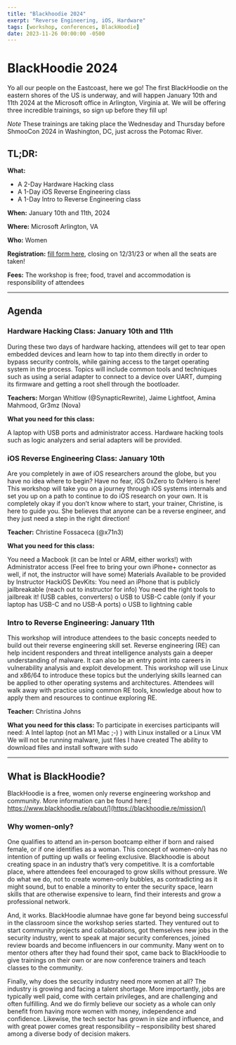 ```yaml
---
title: "Blackhoodie 2024"
exerpt: "Reverse Engineering, iOS, Hardware"
tags: [workshop, conferences, BlackHoodie]
date: 2023-11-26 00:00:00 -0500
---
```


# **BlackHoodie 2024**

Yo all our people on the Eastcoast, here we go! The first BlackHoodie on the eastern shores of the US is underway, and will happen January 10th and 11th 2024 at the Microsoft office in Arlington, Virginia at.  We will be offering three incredible trainings, so sign up before they fill up!

*Note* These trainings are taking place the Wednesday and Thursday before ShmooCon 2024 in Washington, DC, just across the Potomac  River.


## **TL;DR:**

**What:** 
- A 2-Day Hardware Hacking class
- A 1-Day iOS Reverse Engineering class
- A 1-Day Intro to Reverse Engineering class


**When:** January 10th and 11th, 2024

**Where:** Microsoft Arlington, VA

**Who:** Women

**Registration:** [fill form here](https://docs.google.com/forms/d/e/1FAIpQLSeKLQtOs4dmGQh4rSV9bFY_x4Xs6y4tzIgoAVuKRj33MWkEDg/viewform?usp=sf_link), closing on 12/31/23 or when all the seats are taken!

**Fees:** The workshop is free; food, travel and accommodation is responsibility of attendees


---


## **Agenda**


### **Hardware Hacking Class: January 10th and 11th**

During these two days of hardware hacking, attendees will get to tear open embedded devices and learn how to tap into them directly in order to bypass security controls, while gaining access to the target operating system in the process. Topics will include common tools and techniques such as using a serial adapter to connect to a device over UART, dumping its firmware and getting a root shell through the bootloader.


**Teachers:** 
Morgan Whitlow (@SynapticRewrite), Jaime Lightfoot, Amina Mahmood, Gr3mz (Nova)

**What you need for this class:** 

A laptop with USB ports and administrator access. Hardware hacking tools such as logic analyzers and serial adapters will be provided.




### **iOS Reverse Engineering Class: January 10th**

Are you completely in awe of iOS researchers around the globe, but you have no idea where to begin? Have no fear, iOS 0xZero to 0xHero is here! This  workshop will take you on a journey through iOS systems internals and set you up on a path to continue to do iOS research on your own. It is completely okay if you don’t know where to start, your trainer, Christine, is here to guide you. She believes that anyone can be a reverse engineer, and they just need a step in the right direction!

**Teacher:** 
Christine Fossaceca (@x71n3)



**What you need for this class:** 

 You need a Macbook (it can be Intel or ARM, either works!) with Administrator access
(Feel free to bring your own iPhone+ connector as well, if not, the instructor will have some) 
Materials Available to be provided by Instructor HackiOS DevKits:
You need an iPhone that is publicly jailbreakable (reach out to instructor for info)
You need the right tools to jailbreak it! (USB cables, converters)
o USB to USB-C cable (only if your laptop has USB-C and no USB-A ports) o USB to lightning cable


### **Intro to Reverse Engineering: January 11th**
This workshop will introduce attendees to the basic concepts needed to build out their reverse engineering skill set. Reverse engineering (RE) can help incident responders and threat intelligence analysts gain a deeper understanding of malware. It can also be an entry point into careers in vulnerability analysis and exploit development. This workshop will use Linux and x86/64 to introduce these topics but the underlying skills learned can be applied to other operating systems and architectures. Attendees will walk away with practice using common RE tools, knowledge about how to apply them and resources to continue exploring RE.

**Teacher:** 
Christina Johns 

**What you need for this class:** 
To participate in exercises participants will need:
A Intel laptop (not an M1 Mac ;-) ) with Linux installed or a Linux VM 
We will not be running malware, just files I have created
The ability to download files and install software with sudo





---


## **What is BlackHoodie?**

BlackHoodie is a free, women only reverse engineering workshop and community. More information can be found here:[ https://www.blackhoodie.re/about/](https://blackhoodie.re/mission/)


### **Why women-only?**

One qualifies to attend an in-person bootcamp either if born and raised female, or if one identifies as a woman. This concept of women-only has no intention of putting up walls or feeling exclusive. Blackhoodie is about creating space in an industry that’s very competitive. It is a comfortable place, where attendees feel encouraged to grow skills without pressure. We do what we do, not to create women-only bubbles, as contradicting as it might sound, but to enable a minority to enter the security space, learn skills that are otherwise expensive to learn, find their interests and grow a professional network.

And, it works. BlackHoodie alumnae have gone far beyond being successful in the classroom since the workshop series started. They ventured out to start community projects and collaborations, got themselves new jobs in the security industry, went to speak at major security conferences, joined review boards and become influencers in our community. Many went on to mentor others after they had found their spot, came back to BlackHoodie to give trainings on their own or are now conference trainers and teach classes to the community.

Finally, why does the security industry need more women at all? The industry is growing and facing a talent shortage. More importantly, jobs are typically well paid, come with certain privileges, and are challenging and often fulfilling. And we do firmly believe our society as a whole can only benefit from having more women with money, independence and confidence. Likewise, the tech sector has grown in size and influence, and with great power comes great responsibility – responsibility best shared among a diverse body of decision makers.
